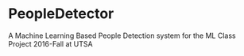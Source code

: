 # PeopleDetector
A Machine Learning Based People Detection system for the ML Class Project 2016-Fall at UTSA
